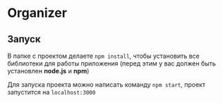 # Organizer

## Запуск
В папке с проектом делаете `npm install`, чтобы установить все библиотеки для работы приложения (перед этим у вас должен быть установлен <b>node.js</b> и <b>npm</b>)

Для запуска проекта можно написать команду `npm start`, проект запустится на `localhost:3000`
